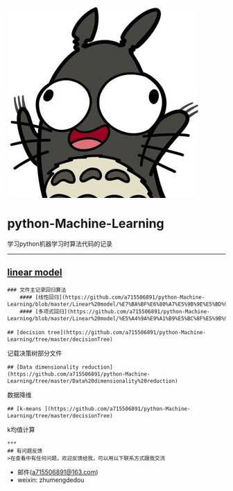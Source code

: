 
![hello](https://github.com/a715506891/python-Machine-Learning/blob/master/pic/aaa.jpg)
# python-Machine-Learning
学习python机器学习时算法代码的记录
***

## [linear model ](https://github.com/a715506891/python-Machine-Learning/tree/master/Linear%20model)
```
### 文件主记录回归算法
    #### [线性回归](https://github.com/a715506891/python-Machine-Learning/blob/master/Linear%20model/%E7%BA%BF%E6%80%A7%E5%9B%9E%E5%BD%92.py)
    #### [多项式回归](https://github.com/a715506891/python-Machine-Learning/blob/master/Linear%20model/%E5%A4%9A%E9%A1%B9%E5%BC%8F%E5%9B%9E%E5%BD%92.py)

## [decision tree](https://github.com/a715506891/python-Machine-Learning/tree/master/decisionTree)
```
记载决策树部分文件
```
## [Data dimensionality reduction](https://github.com/a715506891/python-Machine-Learning/tree/master/Data%20dimensionality%20reduction)
```
数据降维
```
## [k-means ](https://github.com/a715506891/python-Machine-Learning/tree/master/decisionTree)
```
k均值计算
```
***
## 有问题反馈
>在查看中有任何问题，欢迎反馈给我，可以用以下联系方式跟我交流
```
* 邮件(a715506891@163.com)
* weixin: zhumengdedou
```
